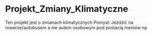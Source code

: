 # Projekt_Zmiany_Klimatyczne
Ten projekt jest o zmianach klimatycznych
Pomysł: Jeździć na rowerze/autobusem a nie autem osobowym
pod postacią memów np
